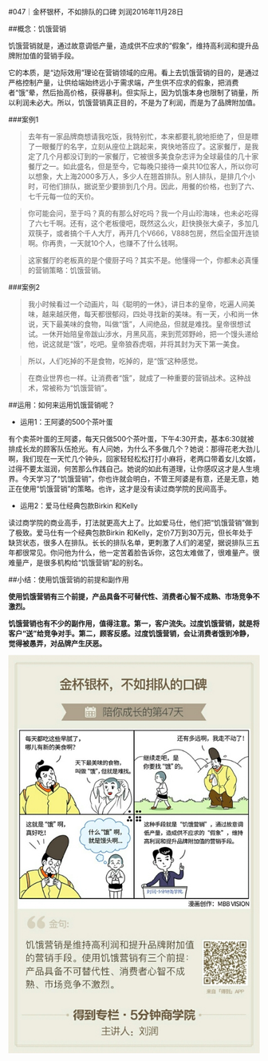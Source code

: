 #047｜金杯银杯，不如排队的口碑
刘润2016年11月28日

##概念：饥饿营销

饥饿营销就是，通过故意调低产量，造成供不应求的“假象”，维持高利润和提升品牌附加值的营销手段。

它的本质，是“边际效用”理论在营销领域的应用。看上去饥饿营销的目的，是通过严格控制产量，让供给端始终远小于需求端，产生供不应求的假象，把消费者“饿”晕，然后抬高价格，获得暴利。但实际上，因为饥饿本身也限制了销量，所以利润未必大。所以，饥饿营销真正目的，不是为了利润，而是为了品牌附加值。

###案例1

>去年有一家品牌商想请我吃饭，我特别忙，本来都要礼貌地拒绝了，但是瞟了一眼餐厅的名字，立刻从座位上跳起来，爽快地答应了。这家餐厅，是我定了几个月都没订到的一家餐厅，它被很多美食杂志评为全球最佳的几十家餐厅之一。如此盛名，但是至今，它每晚只接待一桌共10位客人，所以你可以想象，大上海2000多万人，多少人在翘首排队。别人排队，是排几个小时，可他们排队，据说至少要排到几个月。因此，用餐的价格，也到了六、七千元每一位的天价。

>你可能会问，至于吗？真的有那么好吃吗？我一个月山珍海味，也未必吃得了六七千啊。还有，这个老板傻吧，既然这么火，赶快换张大桌子，多加几双筷子，或者搞个千人大厅，再开几个V666，V888包房，然后全国开连锁啊。你再贵，一天就10个人，也赚不了什么钱啊。

>这家餐厅的老板真的是个傻厨子吗？其实不是。他懂得一个，你都未必真懂的营销策略：饥饿营销。

###案例2

>我小时候看过一个动画片，叫《聪明的一休》，讲日本的皇帝，吃遍人间美味，越来越厌倦，每天都很郁闷，四处寻找新的美味。有一天，小和尚一休说，天下最美味的食物，叫做“饿”，人间绝品，但就是难找。皇帝很想试试。一休开始陪皇帝跋山涉水，月黑风高，来到荒郊野岭，把一个馒头递给他，说这就是“饿”，吃吧。皇帝狼吞虎咽，并将其封为天下第一美食。

>所以，人们吃掉的不是食物，吃掉的，是“饿”这种感觉。

>在商业世界也一样。让消费者“饿”，就成了一种重要的营销战术。这种战术，常被称为“饥饿营销”。

##运用：如何来运用饥饿营销呢？

- 运用1：王阿婆的500个茶叶蛋

有个卖茶叶蛋的王阿婆，每天只做500个茶叶蛋，下午4∶30开卖，基本6∶30就被排成长龙的顾客队伍抢光。有人问她，为什么不多做几个？她说：那得花老大劲儿啊，我们现在一天忙几个钟头，回家轻轻松松打打小麻将，老两口带着女儿女婿，过得不要太滋润，何苦那么作践自己。她说的如此有道理，让你感叹这才是人生境界。今天学习了“饥饿营销”，你也许就会明白，不管王阿婆是有意，还是无意，她正在使用“饥饿营销”的策略。也许，这才是没有读过商学院的民间高手。

- 运用2：爱马仕经典包款Birkin 和Kelly

读过商学院的商业高手，打法就更高大上了。比如爱马仕，他们把“饥饿营销”做到了极致。爱马仕有一个经典包款Birkin 和Kelly，定价7万到30万元，但长年处于缺货状态，很多人在排队。长长的排队名单，更刺激了人们的渴望，据说排队三五年都很常见。你问他为什么，他一定苦着脸告诉你，这包太难做了，很难量产。很难量产，是很多机构给“饥饿营销”起的别名。

##小结：使用饥饿营销的前提和副作用

**使用饥饿营销有三个前提，产品具备不可替代性、消费者心智不成熟、市场竞争不激烈。**

**饥饿营销也有不少的副作用，值得注意。第一，客户流失。过度饥饿营销，就是将客户“送”给竞争对手。第二，顾客反感。过度饥饿营销，会让消费者饿到冷静，觉得被愚弄，对品牌产生厌恶。**

![](./_image/2017-08-04-15-41-48.jpg)
